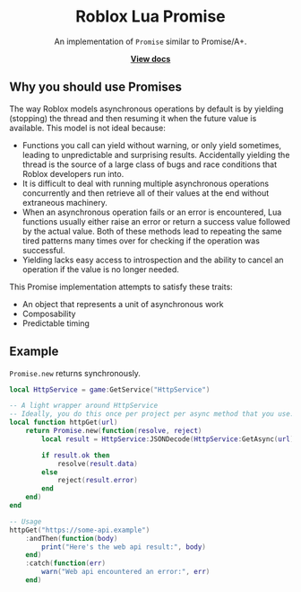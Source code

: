 <div align="center">
	<h1>Roblox Lua Promise</h1>
	<p>An implementation of <code>Promise</code> similar to Promise/A+.</p>
	<a href="https://eryn.io/roblox-lua-promise/"><strong>View docs</strong></a>
</div>
<!--moonwave-hide-before-this-line-->


## Why you should use Promises

The way Roblox models asynchronous operations by default is by yielding (stopping) the thread and then resuming it when the future value is available. This model is not ideal because:

- Functions you call can yield without warning, or only yield sometimes, leading to unpredictable and surprising results. Accidentally yielding the thread is the source of a large class of bugs and race conditions that Roblox developers run into.
- It is difficult to deal with running multiple asynchronous operations concurrently and then retrieve all of their values at the end without extraneous machinery.
- When an asynchronous operation fails or an error is encountered, Lua functions usually either raise an error or return a success value followed by the actual value. Both of these methods lead to repeating the same tired patterns many times over for checking if the operation was successful.
- Yielding lacks easy access to introspection and the ability to cancel an operation if the value is no longer needed.

This Promise implementation attempts to satisfy these traits:

* An object that represents a unit of asynchronous work
* Composability
* Predictable timing

## Example
`Promise.new` returns synchronously.

```lua
local HttpService = game:GetService("HttpService")

-- A light wrapper around HttpService
-- Ideally, you do this once per project per async method that you use.
local function httpGet(url)
	return Promise.new(function(resolve, reject)
		local result = HttpService:JSONDecode(HttpService:GetAsync(url))

		if result.ok then
			resolve(result.data)
		else
			reject(result.error)
		end
	end)
end

-- Usage
httpGet("https://some-api.example")
	:andThen(function(body)
		print("Here's the web api result:", body)
	end)
	:catch(function(err)
		warn("Web api encountered an error:", err)
	end)
```

